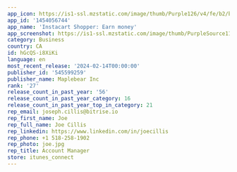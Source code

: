 ```yaml
---
app_icon: https://is1-ssl.mzstatic.com/image/thumb/Purple126/v4/fe/b2/bb/feb2bb17-bb3a-d8f4-7542-e08505ef812a/AppIcon.com.instacart.shopper-0-0-1x_U007emarketing-0-5-0-sRGB-85-220.png/1024x1024bb.png
app_id: '1454056744'
app_name: 'Instacart Shopper: Earn money'
app_screenshot: https://is1-ssl.mzstatic.com/image/thumb/PurpleSource112/v4/04/a9/ee/04a9ee7c-b6d3-21a8-434f-dd008d6e6da2/486dcab8-dd63-4fe4-95b2-a4978e28f45e_iOS_-_EN_-_US_-_6.5_-_IMAGE_1.jpg/1242x2688bb.png
category: Business
country: CA
id: hGcQS-i8XiKi
language: en
most_recent_release: '2024-02-14T00:00:00'
publisher_id: '545599259'
publisher_name: Maplebear Inc
rank: '27'
release_count_in_past_year: '56'
release_count_in_past_year_category: 16
release_count_in_past_year_top_in_category: 21
rep_email: joseph.cillis@bitrise.io
rep_first_name: Joe
rep_full_name: Joe Cillis
rep_linkedin: https://www.linkedin.com/in/joecillis
rep_phone: +1 518-258-1902
rep_photo: joe.jpg
rep_title: Account Manager
store: itunes_connect
---
```

